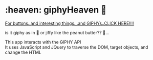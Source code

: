 # :heaven: giphyHeaven :angel:

[For buttons..and interesting things...and GIPHYs..CLICK HERE!!!!]( https://pfrancis113.github.io/giphyHeaven/)

is it giphy as in :gift: or jiffy like the peanut butter?? :thinking:... <br>

This app interacts with the GIPHY API <br>
It uses JavaScript and JQuery to traverse the DOM, target objects, and change the HTML 

